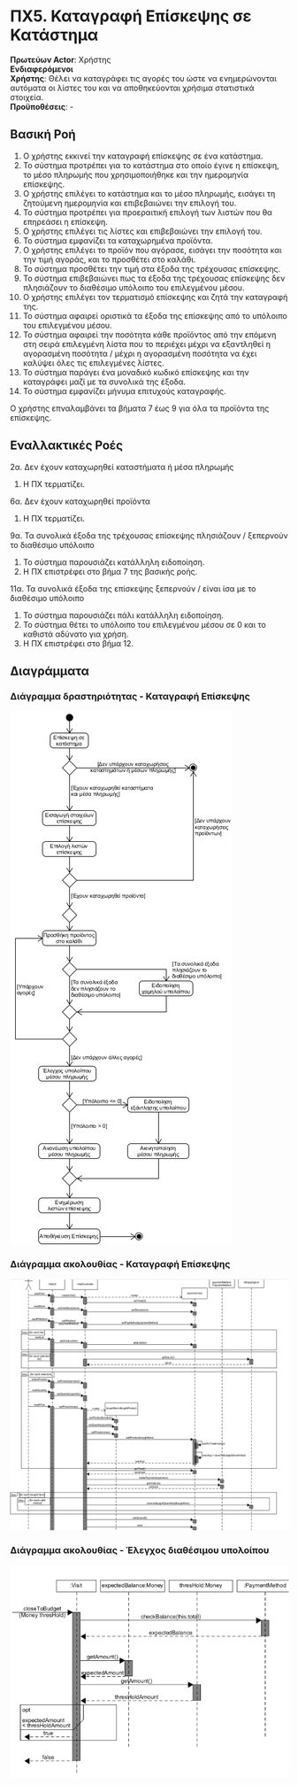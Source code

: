 # ΠΧ5. Καταγραφή Επίσκεψης σε Κατάστημα

**Πρωτεύων Actor**: Χρήστης  
**Ενδιαφερόμενοι**  
**Χρήστης**: Θέλει να καταγράφει τις αγορές του ώστε να ενημερώνονται αυτόματα οι λίστες του και να αποθηκεύονται χρήσιμα στατιστικά στοιχεία.  
**Προϋποθέσεις**: -

## Βασική Ροή

1. Ο χρήστης εκκινεί την καταγραφή επίσκεψης σε ένα κατάστημα.
2. Το σύστημα προτρέπει για το κατάστημα στο οποίο έγινε η επίσκεψη, το μέσο πληρωμής που χρησιμοποιήθηκε και την ημερομηνία επίσκεψης.
3. Ο χρήστης επιλέγει το κατάστημα και το μέσο πληρωμής, εισάγει τη ζητούμενη ημερομηνία και επιβεβαιώνει την επιλογή του.
4. Το σύστημα προτρέπει για προεραιτική επιλογή των λιστών που θα επηρεάσει η επίσκεψη.
5. Ο χρήστης επιλέγει τις λίστες και επιβεβαιώνει την επιλογή του.
6. Το σύστημα εμφανίζει τα καταχωρημένα προϊόντα.
7. Ο χρήστης επιλέγει το προϊόν που αγόρασε, εισάγει την ποσότητα και την τιμή αγοράς, και το προσθέτει στο καλάθι.
8.  Το σύστημα προσθέτει την τιμή στα έξοδα της τρέχουσας επίσκεψης.
9.  Το σύστημα επιβεβαιώνει πως τα έξοδα της τρέχουσας επίσκεψης δεν πλησιάζουν το διαθέσιμο υπόλοιπο του επιλεγμένου μέσου.
10. Ο χρήστης επιλέγει τον τερματισμό επίσκεψης και ζητά την καταγραφή της.
11. Το σύστημα αφαιρεί οριστικά τα έξοδα της επίσκεψης από το υπόλοιπο του επιλεγμένου μέσου.
12. Το σύστημα αφαιρεί την ποσότητα κάθε προϊόντος από την επόμενη στη σειρά επιλεγμένη λίστα που το περιέχει μέχρι να εξαντληθεί η αγορασμένη ποσότητα / μέχρι η αγορασμένη ποσότητα να έχει καλύψει όλες τις επιλεγμένες λίστες.
13. Το σύστημα παράγει ένα μοναδικό κωδικό επίσκεψης και την καταγράφει μαζί με τα συνολικά της έξοδα.
14. Το σύστημα εμφανίζει μήνυμα επιτυχούς καταγραφής.

Ο χρήστης επναλαμβάνει τα βήματα 7 έως 9 για όλα τα προϊόντα της επίσκεψης.


## Εναλλακτικές Ροές
2α. Δεν έχουν καταχωρηθεί καταστήματα ή μέσα πληρωμής
1. Η ΠΧ τερματίζει.

6α. Δεν έχουν καταχωρηθεί προϊόντα
1. Η ΠΧ τερματίζει.

9α. Τα συνολικά έξοδα της τρέχουσας επίσκεψης πλησιάζουν / ξεπερνούν το διαθέσιμο υπόλοιπο
1. Το σύστημα παρουσιάζει κατάλληλη ειδοποίηση.
2. Η ΠΧ επιστρέφει στο βήμα 7 της βασικής ροής.

11α. Τα συνολικά έξοδα της επίσκεψης ξεπερνούν / είναι ίσα με το διαθέσιμο υπόλοιπο
1. Το σύστημα παρουσιάζει πάλι κατάλληλη ειδοποίηση.
2. Το σύστημα θέτει το υπόλοιπο του επιλεγμένου μέσου σε 0 και το καθιστά αδύνατο για χρήση.
3. Η ΠΧ επιστρέφει στο βήμα 12.


## Διαγράμματα

### Διάγραμμα δραστηριότητας - Καταγραφή Επίσκεψης
![Διάγραμμα δραστηριότητας - Καταγραφή Επίσκεψης](../Scope_and_definition/activity-store-visit.png)

### Διάγραμμα ακολουθίας - Καταγραφή Επίσκεψης
![Διάγραμμα ακολουθίας - Καταγραφή Επίσκεψης](../Scope_and_definition/sequence-store-visit.png)

### Διάγραμμα ακολουθίας - Έλεγχος διαθέσιμου υπολοίπου
![Διάγραμμα ακολουθίας - Έλεγχος διαθέσιμου υπολοίπου](../Scope_and_definition/sequence-closeToBudget.png)
